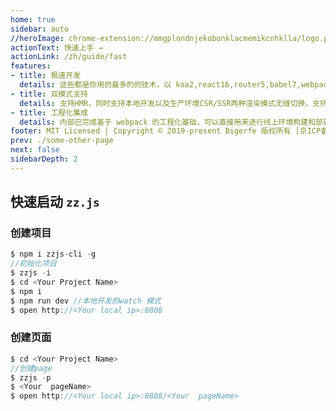 ```yaml
---
home: true
sidebar: auto
//heroImage: chrome-extension://mmgplondnjekobonklacmemikcnhklla/logo.png
actionText: 快速上手 →
actionLink: /zh/guide/fast
features:
- title: 极速开发
  details: 这些都是你用的最多的的技术，以 koa2,react16,router5,babel7,webpack4搭建而成，上手容易，可快速进入开发
- title: 双模式支持
  details: 支持HMR，同时支持本地开发以及生产环境CSR/SSR两种渲染模式无缝切换，支持定制特定组件的渲染模式
- title: 工程化集成
  details: 内部已完成基于 webpack 的工程化基础，可以直接用来进行线上环境构建和部署
footer: MIT Licensed | Copyright © 2019-present Bigerfe 版权所有 [京ICP备15031641号-6](http://www.beian.miit.gov.cn)
prev: ./some-other-page
next: false
sidebarDepth: 2
---
```


## 快速启动 `zz.js`
### 创建项目
```javascript
$ npm i zzjs-cli -g
//初始化项目
$ zzjs -i 
$ cd <Your Project Name>
$ npm i
$ npm run dev //本地开发的watch 模式
$ open http://<Your local ip>:8808
```
### 创建页面

``` javascript
$ cd <Your Project Name>
//创建page
$ zzjs -p 
$ <Your  pageName>
$ open http://<Your local ip>:8808/<Your  pageName>
```